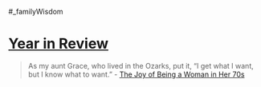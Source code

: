 #_familyWisdom

# [Year in Review](https://macwright.com/2023/12/28/year-in-review.html)

> As my aunt Grace, who lived in the Ozarks, put it, “I get what I want, but I know what to want.” - [The Joy of Being a Woman in Her 70s](https://www.nytimes.com/2019/01/12/opinion/sunday/women-older-happiness.html)